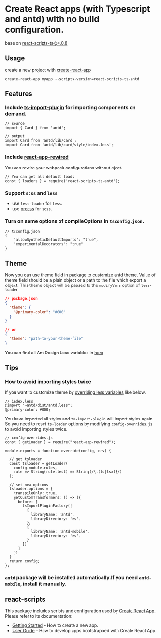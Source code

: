 # Create React apps (with Typescript and antd) with no build configuration.
base on [react-scripts-ts@4.0.8](https://github.com/wmonk/create-react-app-typescript)

## Usage
create a new project with [create-react-app](https://github.com/facebook/create-react-app)
```
create-react-app myapp --scripts-version=react-scripts-ts-antd
```

## Features
### Include [ts-import-plugin](https://github.com/Brooooooklyn/ts-import-plugin) for importing components on demand. 
```
// source
import { Card } from 'antd';

// output
import Card from 'antd/lib/card';
import Card from 'antd/lib/card/style/index.less';
```

### Include [react-app-rewired](https://github.com/timarney/react-app-rewired)
You can rewire your webpack configurations without eject.
```
// You can get all default loads
const { loaders } = require('react-scripts-ts-antd');
```

### Support `scss` and `less`
- use `less-loader` for `less`.
- use [precss](https://github.com/jonathantneal/precss) for `scss`.



### Turn on some options of compileOptions in `tsconfig.json`.
```
// tsconfig.json
{
    "allowSyntheticDefaultImports": "true",
    "experimentalDecorators": "true"
}
```

## Theme
Now you can use theme field in package to customize antd theme. Value of theme field should be a plain object or a path to the file which export a object. This theme object will be passed to the `modifyVars` option of `less-loader`
```json
// package.json
{
  "theme": {
    "@primary-color": "#000"
  }
}

// or 
{
  "theme": "path-to-your-theme-file"
}

```

You can find all Ant Design Less variables in [here](https://github.com/ant-design/ant-design/blob/master/components/style/themes/default.less)

## Tips
### How to avoid importing styles twice
If you want to customize theme by [overriding less variables](https://ant.design/docs/react/customize-theme) like below.

```
// index.less
@import "~antd/dist/antd.less";
@primary-color: #000;

```

You have imported all styles and `ts-import-plugin` will import styles again. So you need to reset `ts-loader` options by modifying `config-overrides.js` to avoid importing styles twice.
```
// config-overrides.js
const { getLoader } = require("react-app-rewired");

module.exports = function override(config, env) {

  // get tsloader
  const tsloader = getLoader(
    config.module.rules,
    rule => String(rule.test) == String(/\.(ts|tsx)$/)
  );

  // set new options
  tsloader.options = {
    transpileOnly: true,
    getCustomTransformers: () => ({
      before: [
        tsImportPluginFactory([
          {
            libraryName: 'antd',
            libraryDirectory: 'es',
          },
          {
            libraryName: 'antd-mobile',
            libraryDirectory: 'es',
          }
        ])
      ]
    })
  }
  return config;
};

```

### `antd` package will be installed automatically.If you need `antd-mobile`, install it manually.

## react-scripts
This package includes scripts and configuration used by [Create React App](https://github.com/facebookincubator/create-react-app).<br>
Please refer to its documentation:

* [Getting Started](https://github.com/facebookincubator/create-react-app/blob/master/README.md#getting-started) – How to create a new app.
* [User Guide](https://github.com/facebookincubator/create-react-app/blob/master/packages/react-scripts/template/README.md) – How to develop apps bootstrapped with Create React App.

